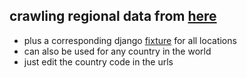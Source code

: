 ## crawling regional data from [here](http://fallingrain.com)
- plus a corresponding django [fixture]() for all locations
- can also be used for any country in the world
- just edit the country code in the urls





